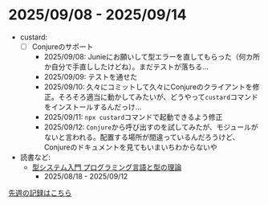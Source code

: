 # 2025/09/08 - 2025/09/14

- custard:
    - [ ] Conjureのサポート
        - 2025/09/08: Junieにお願いして型エラーを直してもらった（何カ所か自分で手直ししたけどね）。まだテストが落ちる...
        - 2025/09/09: テストを通せた
        - 2025/09/10: 久々にコミットして久々にConjureのクライアントを修正。そろそろ適当に動かしてみたいが、どうやって`custard`コマンドをインストールするんだっけ...
        - 2025/09/11: `npx custard`コマンドで起動できるよう修正
        - 2025/09/12: `Conjure`から呼び出すのを試してみたが、モジュールがないと言われる。配置する場所が間違っているんだろうけど、Conjureのドキュメントを見てもいまいちわからないや
- 読書など:
    - [型システム入門 プログラミング言語と型の理論](https://www.ohmsha.co.jp/book/9784274069116/)
        - 2025/08/18 - 2025/09/12

[先週の記録はこちら](https://github.com/igrep/daily-commits/blob/4abdf26bf62f182be3ed90406d5d3b91adb78f19/yesterday.md)
